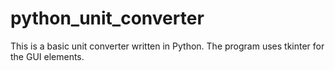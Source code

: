 # python_unit_converter

This is a basic unit converter written in Python.
The program uses tkinter for the GUI elements. 
